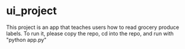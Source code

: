 # ui_project

This project is an app that teaches users how to read grocery produce labels. To run it, please copy the repo, cd into the repo, and run with "python app.py" 
